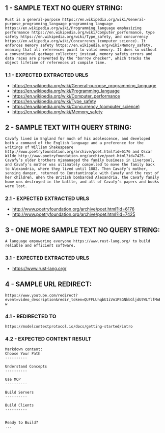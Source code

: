 ## 1 - SAMPLE TEXT NO QUERY STRING:
```text
Rust is a general-purpose https://en.wikipedia.org/wiki/General-purpose_programming_language programming language https://en.wikipedia.org/wiki/Programming_language emphasizing performance https://en.wikipedia.org/wiki/Computer_performance, type safety https://en.wikipedia.org/wiki/Type_safety, and concurrency https://en.wikipedia.org/wiki/Concurrency_(computer_science). It enforces memory safety https://en.wikipedia.org/wiki/Memory_safety, meaning that all references point to valid memory. It does so without a conventional garbage collector; instead, memory safety errors and data races are prevented by the "borrow checker", which tracks the object lifetime of references at compile time.
```
### 1.1 - EXPECTED EXTRACTED URLS
   - https://en.wikipedia.org/wiki/General-purpose_programming_language
   - https://en.wikipedia.org/wiki/Programming_language
   - https://en.wikipedia.org/wiki/Computer_performance
   - https://en.wikipedia.org/wiki/Type_safety
   - https://en.wikipedia.org/wiki/Concurrency_(computer_science)
   - https://en.wikipedia.org/wiki/Memory_safety

## 2 - SAMPLE TEXT WITH QUERY STRING:
```text
Cavafy lived in England for much of his adolescence, and developed both a command of the English language and a preference for the writings of William Shakespeare http://www.poetryfoundation.org/archive/poet.html?id=6176 and Oscar Wilde http://www.poetryfoundation.org/archive/poet.html?id=7425. Cavafy’s older brothers mismanaged the family business in Liverpool, and Cavafy’s mother was ultimately compelled to move the family back to Alexandria, where they lived until 1882. Then Cavafy’s mother, sensing danger, returned to Constantinople with Cavafy and the rest of her children. When the British bombarded Alexandria, the Cavafy family home was destroyed in the battle, and all of Cavafy’s papers and books were lost.
```
### 2.1 - EXPECTED EXTRACTED URLS
   - http://www.poetryfoundation.org/archive/poet.html?id=6176
   - http://www.poetryfoundation.org/archive/poet.html?id=7425

## 3 - ONE MORE SAMPLE TEXT NO QUERY STRING:
```text
A language empowering everyone https://www.rust-lang.org/ to build reliable and efficient software. 
```
### 3.1 - EXPECTED EXTRACTED URLS
   - https://www.rust-lang.org/

## 4 - SAMPLE URL REDIRECT:
```text
https://www.youtube.com/redirect?event=video_description&redir_token=QUFFLUhqbU1iVm1PSGNkbGljdUtWLTlfMnBXbHpXSTdoUXxBQ3Jtc0ttdnJNQzhtM0pwa0hpRXFCSkZXOGtQYV90dk1qXzJNN0dnTEN5bms2eXY3OVQtdVV6ZmZGUTFTY1hGckZSUjZILTFlVmU1MDNwRVlkbW10QWNGWXI4MFIydy14bEpoNXRjRDdZUFFJYzRtUkNvZ0R3MA&q=https%3A%2F%2Fmodelcontextprotocol.io%2Fintroduction&v=N3vHJcHBS-w
```
### 4.1 - REDIRECTED TO 
```text
https://modelcontextprotocol.io/docs/getting-started/intro
```
### 4.2 - EXPECTED CONTENT RESULT
```text
Markdown content:
Choose Your Path
----------

Understand Concepts
----------

Use MCP
----------

Build Servers
----------

Build Clients
----------


Ready to Build?
...
```